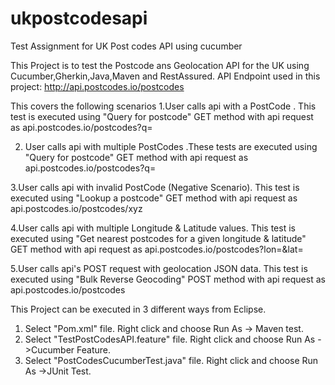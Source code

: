 # ukpostcodesapi
Test Assignment for UK Post codes API using cucumber

This Project is to test the Postcode ans Geolocation API for the UK using Cucumber,Gherkin,Java,Maven and RestAssured.
API Endpoint used in this project: http://api.postcodes.io/postcodes

This covers the following scenarios
1.User calls api with a PostCode . This test is executed using "Query for postcode" GET method with 
api request as api.postcodes.io/postcodes?q=<postcode>

2. User calls api with multiple PostCodes .These tests are executed using "Query for postcode" GET method 
with api request as api.postcodes.io/postcodes?q=<postcode>

3.User calls api with invalid PostCode (Negative Scenario). This test is executed using "Lookup a postcode" GET
method with api request as api.postcodes.io/postcodes/xyz  

4.User calls api with multiple Longitude & Latitude values. This test is executed using "Get nearest postcodes for a given 
longitude & latitude" GET method with api request as api.postcodes.io/postcodes?lon=<longitude>&lat=<latitude>

5.User calls api's POST request with geolocation JSON data. This test is executed using "Bulk Reverse Geocoding" POST method 
with api request as api.postcodes.io/postcodes <Geo location data>


This Project can be executed in 3 different ways from Eclipse.
1. Select "Pom.xml" file. Right click and choose Run As -> Maven test.
2. Select "TestPostCodesAPI.feature" file. Right click and choose Run As ->Cucumber Feature.
3. Select "PostCodesCucumberTest.java" file. Right click and choose Run As ->JUnit Test.
 
